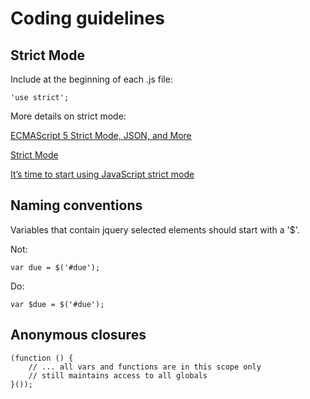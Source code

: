 # Coding guidelines

## Strict Mode
Include at the beginning of each .js file:

    'use strict';

More details on strict mode:

[ECMAScript 5 Strict Mode, JSON, and More](http://ejohn.org/blog/ecmascript-5-strict-mode-json-and-more/)

[Strict Mode ](https://developer.mozilla.org/en-US/docs/Web/JavaScript/Reference/Functions_and_function_scope/Strict_mode)

[It’s time to start using JavaScript strict mode](http://www.nczonline.net/blog/2012/03/13/its-time-to-start-using-javascript-strict-mode/)

## Naming conventions

Variables that contain jquery selected elements should start with a '$'.

Not:

    var due = $('#due');

Do:

    var $due = $('#due');

## Anonymous closures

    (function () {
        // ... all vars and functions are in this scope only
        // still maintains access to all globals
    }());
